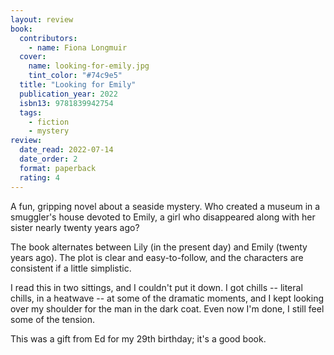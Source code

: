 ```yaml
---
layout: review
book:
  contributors:
    - name: Fiona Longmuir
  cover:
    name: looking-for-emily.jpg
    tint_color: "#74c9e5"
  title: "Looking for Emily"
  publication_year: 2022
  isbn13: 9781839942754
  tags:
    - fiction
    - mystery
review:
  date_read: 2022-07-14
  date_order: 2
  format: paperback
  rating: 4
---
```


A fun, gripping novel about a seaside mystery.
Who created a museum in a smuggler's house devoted to Emily, a girl who disappeared along with her sister nearly twenty years ago?

The book alternates between Lily (in the present day) and Emily (twenty years ago).
The plot is clear and easy-to-follow, and the characters are consistent if a little simplistic.

I read this in two sittings, and I couldn't put it down.
I got chills -- literal chills, in a heatwave -- at some of the dramatic moments, and I kept looking over my shoulder for the man in the dark coat.
Even now I'm done, I still feel some of the tension.

This was a gift from Ed for my 29th birthday; it's a good book.

